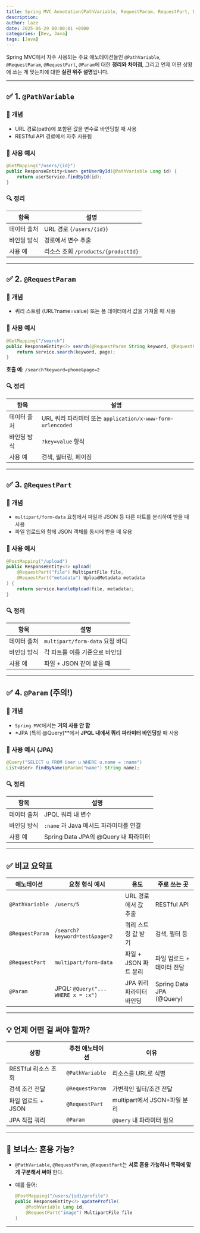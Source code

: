 ```yaml
---
title: Spring MVC Annotation(PathVariable, RequestParam, RequestPart, Param)
description: 
author: laze
date: 2025-06-29 00:00:01 +0900
categories: [Dev, Java]
tags: [Java]
---
```

Spring MVC에서 자주 사용되는 주요 애노테이션들인 `@PathVariable`, `@RequestParam`, `@RequestPart`, `@Param`에 대한 **정리와 차이점**, 그리고 언제 어떤 상황에 쓰는 게 맞는지에 대한 **실전 위주 설명**입니다.

---

## ✅ 1. `@PathVariable`

### 📌 개념

- URL 경로(path)에 포함된 값을 변수로 바인딩할 때 사용
- RESTful API 경로에서 자주 사용됨

### 📘 사용 예시

```java
@GetMapping("/users/{id}")
public ResponseEntity<User> getUserById(@PathVariable Long id) {
    return userService.findById(id);
}
```

### 🔍 정리

| 항목 | 설명 |
| --- | --- |
| 데이터 출처 | URL 경로 (`/users/{id}`) |
| 바인딩 방식 | 경로에서 변수 추출 |
| 사용 예 | 리소스 조회 `/products/{productId}` |

---

## ✅ 2. `@RequestParam`

### 📌 개념

- 쿼리 스트링 (URL?name=value) 또는 폼 데이터에서 값을 가져올 때 사용

### 📘 사용 예시

```java
@GetMapping("/search")
public ResponseEntity<?> search(@RequestParam String keyword, @RequestParam(defaultValue = "1") int page) {
    return service.search(keyword, page);
}
```

**호출 예:** `/search?keyword=phone&page=2`

### 🔍 정리

| 항목 | 설명 |
| --- | --- |
| 데이터 출처 | URL 쿼리 파라미터 또는 `application/x-www-form-urlencoded` |
| 바인딩 방식 | `?key=value` 형식 |
| 사용 예 | 검색, 필터링, 페이징 |

---

## ✅ 3. `@RequestPart`

### 📌 개념

- `multipart/form-data` 요청에서 파일과 JSON 등 다른 파트를 분리하여 받을 때 사용
- 파일 업로드와 함께 JSON 객체를 동시에 받을 때 유용

### 📘 사용 예시

```java
@PostMapping("/upload")
public ResponseEntity<?> upload(
    @RequestPart("file") MultipartFile file,
    @RequestPart("metadata") UploadMetadata metadata
) {
    return service.handleUpload(file, metadata);
}
```

### 🔍 정리

| 항목 | 설명 |
| --- | --- |
| 데이터 출처 | `multipart/form-data` 요청 바디 |
| 바인딩 방식 | 각 파트를 이름 기준으로 바인딩 |
| 사용 예 | 파일 + JSON 같이 받을 때 |

---

## ✅ 4. `@Param` (주의!)

### 📌 개념

- `Spring MVC`에서는 **거의 사용 안 함**
- *JPA (특히 @Query)**에서 **JPQL 내에서 쿼리 파라미터 바인딩**할 때 사용

### 📘 사용 예시 (JPA)

```java
@Query("SELECT u FROM User u WHERE u.name = :name")
List<User> findByName(@Param("name") String name);
```

### 🔍 정리

| 항목 | 설명 |
| --- | --- |
| 데이터 출처 | JPQL 쿼리 내 변수 |
| 바인딩 방식 | `:name` 과 Java 메서드 파라미터를 연결 |
| 사용 예 | Spring Data JPA의 @Query 내 파라미터 |

---

## ✅ 비교 요약표

| 애노테이션 | 요청 형식 예시 | 용도 | 주로 쓰는 곳 |
| --- | --- | --- | --- |
| `@PathVariable` | `/users/5` | URL 경로에서 값 추출 | RESTful API |
| `@RequestParam` | `/search?keyword=test&page=2` | 쿼리 스트링 값 받기 | 검색, 필터 등 |
| `@RequestPart` | `multipart/form-data` | 파일 + JSON 파트 분리 | 파일 업로드 + 데이터 전달 |
| `@Param` | JPQL: `@Query("... WHERE x = :x")` | JPA 쿼리 파라미터 바인딩 | Spring Data JPA (@Query) |

---

## 💡 언제 어떤 걸 써야 할까?

| 상황 | 추천 애노테이션 | 이유 |
| --- | --- | --- |
| RESTful 리소스 조회 | `@PathVariable` | 리소스를 URL로 식별 |
| 검색 조건 전달 | `@RequestParam` | 가변적인 필터/조건 전달 |
| 파일 업로드 + JSON | `@RequestPart` | multipart에서 JSON+파일 분리 |
| JPA 직접 쿼리 | `@Param` | `@Query` 내 파라미터 필요 |

---

## 💬 보너스: 혼용 가능?

- `@PathVariable`, `@RequestParam`, `@RequestPart`는 **서로 혼용 가능하나 목적에 맞게 구분해서 써야** 한다.
- 예를 들어:

    ```java
    @PostMapping("/users/{id}/profile")
    public ResponseEntity<?> updateProfile(
        @PathVariable Long id,
        @RequestPart("image") MultipartFile file
    )
    ```


---
